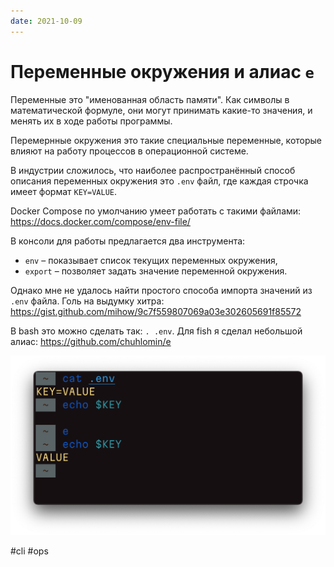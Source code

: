 ```yaml
---
date: 2021-10-09
---
```


# Переменные окружения и алиас `e`

Переменные это "именованная область памяти". Как символы в математической формуле, они могут принимать какие-то значения, и менять их в ходе работы программы.

Перемернные окружения это такие специальные переменные, которые влияют на работу процессов в операционной системе.

В индустрии сложилось, что наиболее распространённый способ описания переменных окружения это `.env` файл, где каждая строчка имеет формат `KEY=VALUE`.

Docker Compose по умолчанию умеет работать с такими файлами:
https://docs.docker.com/compose/env-file/

В консоли для работы предлагается два инструмента:

- `env` – показывает список текущих переменных окружения,
- `export` – позволяет задать значение переменной окружения.

Однако мне не удалось найти простого способа импорта значений из `.env` файла. Голь на выдумку хитра: https://gist.github.com/mihow/9c7f559807069a03e302605691f85572

В bash это можно сделать так: `. .env`. Для fish я сделал небольшой алиас:
https://github.com/chuhlomin/e

![e demo](e.png "e demo")

#cli #ops
